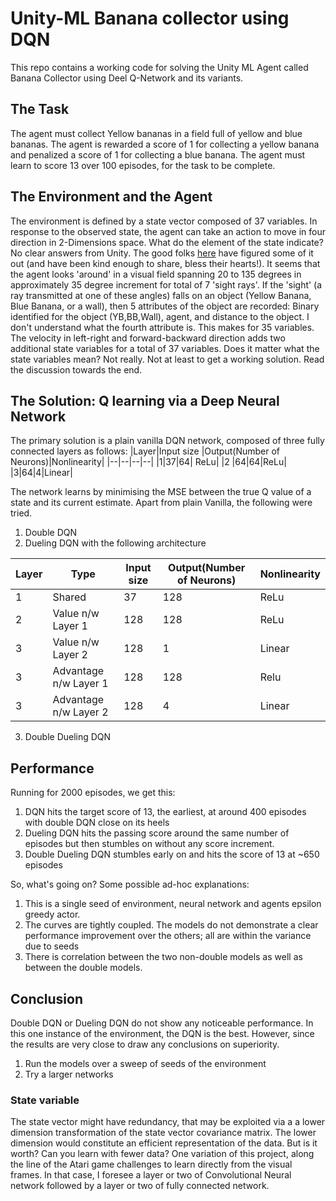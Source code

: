 # Unity-ML Banana collector using DQN

This repo contains a working code for solving the Unity ML Agent called Banana Collector using Deel Q-Network and its variants.

## The Task
The agent must collect Yellow bananas in a field full of yellow and blue bananas. The agent is rewarded a score of 1 for collecting a yellow banana and penalized a score of 1 for collecting a blue banana. The agent must learn to score 13 over 100 episodes, for the task to be complete.

## The Environment and the Agent
The environment is defined by a state vector composed of 37 variables. In response to the observed state, the agent can take an action to  move in four direction in 2-Dimensions space. 
What do the element of the state indicate? No clear answers from Unity. 
The good folks [here](https://github.com/Unity-Technologies/ml-agents/issues/1134) have figured some of it out (and have been kind enough to share, bless their hearts!). It seems that the agent looks 'around' in a visual field spanning 20 to 135 degrees in approximately 35 degree increment for total of 7 'sight rays'. If the 'sight' (a ray transmitted at one of these angles) falls on an object (Yellow Banana, Blue Banana, or a wall), then 5 attributes of the object are recorded: Binary identified for the object (YB,BB,Wall), agent, and distance to the object. I don't understand what the fourth attribute is. 
This makes for 35 variables. The velocity in left-right and forward-backward direction adds two additional state variables for a total of 37 variables. Does it matter  what the state variables mean? Not really. Not at least to get a working solution. Read the discussion towards the end.

## The Solution: Q learning via a Deep Neural Network
The primary solution is a plain vanilla DQN network, composed of three fully connected layers as follows:
|Layer|Input size  |Output(Number of Neurons)|Nonlinearity|
|--|--|--|--|
|1|37|64| ReLu|
|2 |64|64|ReLu|
|3|64|4|Linear|

The network learns by minimising the MSE between the true Q value of a state and its current estimate. 
Apart from plain Vanilla, the following were tried.
1. Double DQN
2. Dueling DQN with the following architecture

|Layer|Type|Input size  |Output(Number of Neurons)|Nonlinearity|
|--|--|--|--|--|
|1|Shared|37|128| ReLu|
|2 |Value n/w Layer 1|128|128|ReLu|
|3|Value n/w Layer 2|128|1|Linear|
|3|Advantage n/w Layer 1|128|128|Relu|
|3|Advantage n/w Layer 2|128|4|Linear|

3. Double Dueling DQN 

## Performance
Running for 2000 episodes, we get this:

1. DQN hits the target score of 13, the earliest, at around 400 episodes with double DQN close on its heels
2. Dueling DQN hits the passing score around the same number of episodes but then stumbles on without any score increment.
3. Double Dueling DQN stumbles early on and hits the score of 13 at ~650 episodes

So, what's going on? Some possible ad-hoc explanations:
1.  This is a single seed of environment, neural network and agents epsilon greedy actor.
2. The curves are tightly coupled. The models do not demonstrate a clear performance improvement over the others; all are within the variance due to seeds
3. There is correlation between the two non-double models   as well as between the double models. 

## Conclusion
Double DQN or Dueling DQN do not show any noticeable performance. In this one instance of the environment, the DQN is the best. However, since the results are very close to draw any conclusions on superiority. 
1. Run the models over a sweep of seeds of the environment
2. Try a larger networks

### State variable
The state vector might have redundancy, that may be exploited via a a lower dimension transformation of the state vector covariance matrix. The lower dimension would constitute an efficient representation of the data. But is it worth? Can you learn with fewer data? 
One variation of this project, along the line of the Atari game challenges to learn directly from the visual frames. In that case, I foresee a layer or two of  Convolutional Neural network followed by a layer or two of fully connected network. 
